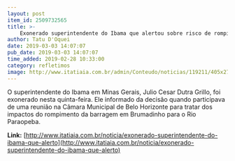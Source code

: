 ```yaml
---
layout: post
item_id: 2509732565
title: >-
    Exonerado superintendente do Ibama que alertou sobre risco de rompimento em Brumadinho
author: Tatu D'Oquei
date: 2019-03-03 14:07:07
pub_date: 2019-03-03 14:07:07
time_added: 2019-02-28 10:33:00
category: refletimos
image: http://www.itatiaia.com.br/admin/Conteudo/noticias/119211/405x270/barragem---foto-uarl.jpg
---
```


O superintendente do Ibama em Minas Gerais, Julio Cesar Dutra Grillo, foi exonerado nesta quinta-feira. Ele informado da decisão quando participava de uma reunião na Câmara Municipal de Belo Horizonte para tratar dos impactos do rompimento da barragem em Brumadinho para o Rio Paraopeba.

**Link:** [http://www.itatiaia.com.br/noticia/exonerado-superintendente-do-ibama-que-alerto](http://www.itatiaia.com.br/noticia/exonerado-superintendente-do-ibama-que-alerto)

